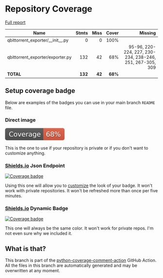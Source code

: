 # Repository Coverage

[Full report](https://htmlpreview.github.io/?https://github.com/friendlyFriend4000/prometheus-immich-exporter/blob/python-coverage-comment-action-data/htmlcov/index.html)

| Name                                  |    Stmts |     Miss |   Cover |   Missing |
|-------------------------------------- | -------: | -------: | ------: | --------: |
| qbittorrent\_exporter/\_\_init\_\_.py |        0 |        0 |    100% |           |
| qbittorrent\_exporter/exporter.py     |      132 |       42 |     68% |95-96, 220-224, 227, 230-234, 238-246, 251, 267-305, 309 |
|                             **TOTAL** |  **132** |   **42** | **68%** |           |


## Setup coverage badge

Below are examples of the badges you can use in your main branch `README` file.

### Direct image

[![Coverage badge](https://raw.githubusercontent.com/friendlyFriend4000/prometheus-immich-exporter/python-coverage-comment-action-data/badge.svg)](https://htmlpreview.github.io/?https://github.com/friendlyFriend4000/prometheus-immich-exporter/blob/python-coverage-comment-action-data/htmlcov/index.html)

This is the one to use if your repository is private or if you don't want to customize anything.

### [Shields.io](https://shields.io) Json Endpoint

[![Coverage badge](https://img.shields.io/endpoint?url=https://raw.githubusercontent.com/friendlyFriend4000/prometheus-immich-exporter/python-coverage-comment-action-data/endpoint.json)](https://htmlpreview.github.io/?https://github.com/friendlyFriend4000/prometheus-immich-exporter/blob/python-coverage-comment-action-data/htmlcov/index.html)

Using this one will allow you to [customize](https://shields.io/endpoint) the look of your badge.
It won't work with private repositories. It won't be refreshed more than once per five minutes.

### [Shields.io](https://shields.io) Dynamic Badge

[![Coverage badge](https://img.shields.io/badge/dynamic/json?color=brightgreen&label=coverage&query=%24.message&url=https%3A%2F%2Fraw.githubusercontent.com%2FfriendlyFriend4000%2Fprometheus-immich-exporter%2Fpython-coverage-comment-action-data%2Fendpoint.json)](https://htmlpreview.github.io/?https://github.com/friendlyFriend4000/prometheus-immich-exporter/blob/python-coverage-comment-action-data/htmlcov/index.html)

This one will always be the same color. It won't work for private repos. I'm not even sure why we included it.

## What is that?

This branch is part of the
[python-coverage-comment-action](https://github.com/marketplace/actions/python-coverage-comment)
GitHub Action. All the files in this branch are automatically generated and may be
overwritten at any moment.